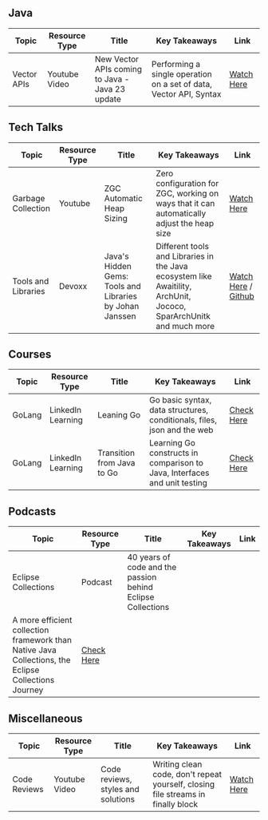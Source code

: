 ## Java

| Topic                    | Resource Type     | Title                            | Key Takeaways                                    | Link                              |
|--------------------------|-------------------|----------------------------------|--------------------------------------------------|-----------------------------------
| Vector APIs             | Youtube Video     |New Vector APIs coming to Java - Java 23 update | Performing a single operation on a set of data, Vector API, Syntax | [Watch Here](https://www.youtube.com/watch?v=H_58SyQfl_U)


## Tech Talks
| Topic                    | Resource Type     | Title                            | Key Takeaways                                    | Link                              |
|--------------------------|-------------------|----------------------------------|--------------------------------------------------|-----------------------------------
| Garbage Collection       | Youtube           |ZGC Automatic Heap Sizing         | Zero configuration for ZGC, working on ways that it can automatically adjust the heap size | [Watch Here](https://www.youtube.com/watch?v=wcENUyuzMNM)
| Tools and Libraries      | Devoxx            |Java's Hidden Gems: Tools and Libraries by Johan Janssen         | Different tools and Libraries in the Java ecosystem like Awaitility, ArchUnit, Jococo, SparArchUnitk and much more | [Watch Here](https://www.youtube.com/watch?v=bOEPqLyazAk) / [Github](https://github.com/johanjanssen/JavaHiddenGems)


## Courses
| Topic                    | Resource Type     | Title                            | Key Takeaways                                    | Link                              |
|--------------------------|-------------------|----------------------------------|--------------------------------------------------|-----------------------------------
| GoLang             | LinkedIn Learning     |Leaning Go | Go basic syntax, data structures, conditionals, files, json and the web | [Check Here](https://www.linkedin.com/learning/learning-go-8399317/develop-basic-programs-with-go)
| GoLang             | LinkedIn Learning     |Transition from Java to Go | Learning Go constructs in comparison to Java, Interfaces and unit testing | [Check Here](https://www.linkedin.com/learning/transition-from-java-to-go/intro)

## Podcasts
| Topic                    | Resource Type     | Title                            | Key Takeaways                                    | Link                              |
|--------------------------|-------------------|----------------------------------|--------------------------------------------------|-----------------------------------
| Eclipse Collections             | Podcast     |40 years of code and the passion behind Eclipse Collections
 | A more efficient collection framework than Native Java Collections, the Eclipse Collections Journey | [Check Here](https://www.youtube.com/watch?v=n321I2_QhKc)


## Miscellaneous

| Topic                    | Resource Type     | Title                            | Key Takeaways                                    | Link                              |
|--------------------------|-------------------|----------------------------------|--------------------------------------------------|-----------------------------------
| Code Reviews             | Youtube Video     |Code reviews, styles and solutions | Writing clean code, don't repeat yourself, closing file streams in finally block | [Watch Here](https://www.youtube.com/watch?v=mRpmf5pNHqY)
